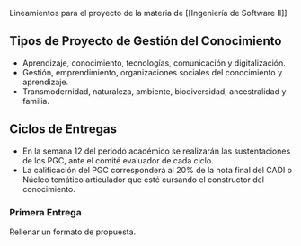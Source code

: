 Lineamientos para el proyecto de la materia de [[Ingeniería de Software II]]

## Tipos de Proyecto de Gestión del Conocimiento

- Aprendizaje, conocimiento, tecnologías, comunicación y digitalización.
- Gestión, emprendimiento, organizaciones sociales del conocimiento y aprendizaje.
- Transmodernidad, naturaleza, ambiente, biodiversidad, ancestralidad y familia.

## Ciclos de Entregas

- En la semana 12 del periodo académico se realizarán las sustentaciones de los PGC, ante el comité evaluador de cada ciclo.
- La calificación del PGC corresponderá al 20% de la nota final del CADI o Núcleo temático articulador que esté cursando el constructor del conocimiento.

### Primera Entrega
Rellenar un formato de propuesta.